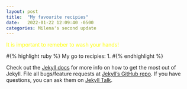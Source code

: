 ```yaml
---
layout: post
title:  "My favourite recipies"
date:   2022-01-22 12:09:40 -0500
categories: Milena's second update
---
```



<span style="color:yellow"> It is important to remeber to wash your hands!</span>

#{% highlight ruby %}
My go to recipies:
1. 
#{% endhighlight %}

Check out the [Jekyll docs][jekyll-docs] for more info on how to get the most out of Jekyll. File all bugs/feature requests at [Jekyll’s GitHub repo][jekyll-gh]. If you have questions, you can ask them on [Jekyll Talk][jekyll-talk].

[jekyll-docs]: https://jekyllrb.com/docs/home
[jekyll-gh]:   https://github.com/jekyll/jekyll
[jekyll-talk]: https://talk.jekyllrb.com/
